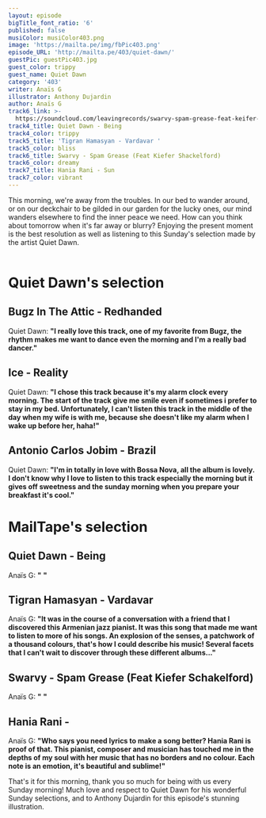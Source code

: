 ```yaml
---
layout: episode
bigTitle_font_ratio: '6'
published: false
musiColor: musiColor403.png
image: 'https://mailta.pe/img/fbPic403.png'
episode_URL: 'http://mailta.pe/403/quiet-dawn/'
guestPic: guestPic403.jpg
guest_color: trippy
guest_name: Quiet Dawn
category: '403'
writer: Anaïs G
illustrator: Anthony Dujardin
author: Anaïs G
track6_link: >-
  https://soundcloud.com/leavingrecords/swarvy-spam-grease-feat-keifer-shackelford
track4_title: Quiet Dawn - Being
track4_color: trippy
track5_title: 'Tigran Hamasyan - Vardavar '
track5_color: bliss
track6_title: Swarvy - Spam Grease (Feat Kiefer Shackelford)
track6_color: dreamy
track7_title: Hania Rani - Sun
track7_color: vibrant
---
```

<p id="introduction"> This morning, we're away from the troubles. In our bed to wander around, or on our deckchair to be gilded in our garden for the lucky ones, our mind wanders elsewhere to find the inner peace we need. How can you think about tomorrow when it's far away or blurry? Enjoying the present moment is the best resolution as well as listening to this Sunday's selection made by the artist Quiet Dawn. 
<br><br>

</p>



# Quiet Dawn's selection

## Bugz In The Attic - Redhanded
Quiet Dawn: **"**I really love this track, one of my favorite from Bugz, the rhythm makes me want to dance even the morning and I'm a really bad dancer.**"**

## Ice - Reality
Quiet Dawn: **"**I chose this track because it's my alarm clock every morning. The start of the track give me smile even if sometimes i prefer to stay in my bed. Unfortunately, I can't listen this track in the middle of the day when my wife is with me, because she doesn't like my alarm when I wake up before her, haha!**"**

## Antonio Carlos Jobim - Brazil
Quiet Dawn: **"**I'm in totally in love with Bossa Nova, all the album is lovely. I don't know why I love to listen to this track especially the morning but it gives off sweetness and the sunday morning when you prepare your breakfast it's cool.**"**


# MailTape's selection

## Quiet Dawn - Being
Anaïs G: **"** **"**

## Tigran Hamasyan - Vardavar
Anaïs G: **"**It was in the course of a conversation with a friend that I discovered this Armenian jazz pianist. It was this song that made me want to listen to more of his songs. An explosion of the senses, a patchwork of a thousand colours, that's how I could describe his music! Several facets that I can't wait to discover through these different albums...**"**

## Swarvy - Spam Grease (Feat Kiefer Schakelford)
Anaïs G: **"** **"**

## Hania Rani - 
Anaïs G: **"**Who says you need lyrics to make a song better? Hania Rani is proof of that. This pianist, composer and musician has touched me in the depths of my soul with her music that has no borders and no colour. Each note is an emotion, it's beautiful and sublime!**"**


<p id="outroduction">That's it for this morning, thank you so much for being with us every Sunday morning! Much love and respect to Quiet Dawn for his wonderful Sunday selections, and to Anthony Dujardin for this episode's stunning illustration.</p>
